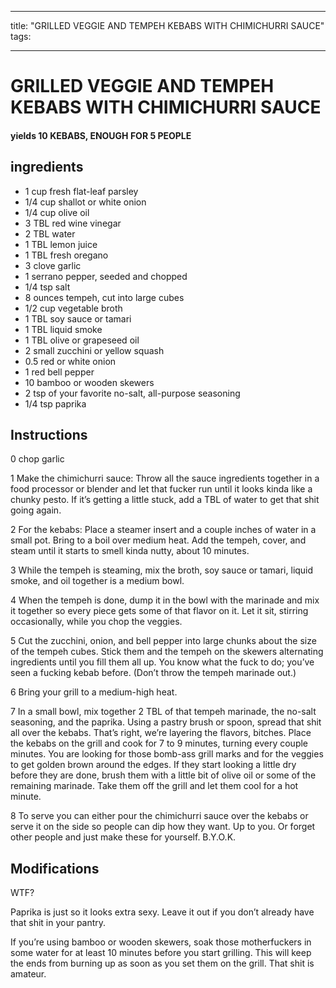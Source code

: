 
---
title: "GRILLED VEGGIE AND TEMPEH KEBABS WITH CHIMICHURRI SAUCE"
tags:

---
# GRILLED VEGGIE AND TEMPEH KEBABS WITH CHIMICHURRI SAUCE



#### yields  10 KEBABS, ENOUGH FOR 5 PEOPLE


## ingredients
* 1 cup fresh flat-leaf parsley 
* 1/4 cup shallot or white onion 
* 1/4 cup olive oil 
* 3 TBL red wine vinegar 
* 2 TBL water 
* 1 TBL lemon juice 
* 1 TBL fresh oregano 
* 3 clove garlic 
* 1 serrano pepper, seeded and chopped 
* 1/4 tsp salt 
* 8 ounces tempeh, cut into large cubes 
* 1/2 cup vegetable broth 
* 1 TBL soy sauce or tamari 
* 1 TBL liquid smoke 
* 1 TBL olive or grapeseed oil 
* 2 small zucchini or yellow squash 
* 0.5 red or white onion 
* 1 red bell pepper 
* 10 bamboo or wooden skewers 
* 2 tsp of your favorite no-salt, all-purpose seasoning 
* 1/4 tsp paprika 



## Instructions
0 chop garlic

1 Make the chimichurri sauce: Throw all the sauce ingredients together in a food processor or blender and let that fucker run until it looks kinda like a chunky pesto. If it’s getting a little stuck, add a TBL of water to get that shit going again.

2 For the kebabs: Place a steamer insert and a couple inches of water in a small pot. Bring to a boil over medium heat. Add the tempeh, cover, and steam until it starts to smell kinda nutty, about 10 minutes.

3 While the tempeh is steaming, mix the broth, soy sauce or tamari, liquid smoke, and oil together is a medium bowl.

4 When the tempeh is done, dump it in the bowl with the marinade and mix it together so every piece gets some of that flavor on it. Let it sit, stirring occasionally, while you chop the veggies.

5 Cut the zucchini, onion, and bell pepper into large chunks about the size of the tempeh cubes. Stick them and the tempeh on the skewers alternating ingredients until you fill them all up. You know what the fuck to do; you’ve seen a fucking kebab before. (Don’t throw the tempeh marinade out.)

6 Bring your grill to a medium-high heat.

7 In a small bowl, mix together 2 TBL of that tempeh marinade, the no-salt seasoning, and the paprika. Using a pastry brush or spoon, spread that shit all over the kebabs. That’s right, we’re layering the flavors, bitches. Place the kebabs on the grill and cook for 7 to 9 minutes, turning every couple minutes. You are looking for those bomb-ass grill marks and for the veggies to get golden brown around the edges. If they start looking a little dry before they are done, brush them with a little bit of olive oil or some of the remaining marinade. Take them off the grill and let them cool for a hot minute.

8 To serve you can either pour the chimichurri sauce over the kebabs or serve it on the side so people can dip how they want. Up to you. Or forget other people and just make these for yourself. B.Y.O.K.



## Modifications
WTF?

 Paprika is just so it looks extra sexy. Leave it out if you don’t already have that shit in your pantry.

If you’re using bamboo or wooden skewers, soak those motherfuckers in some water for at least 10 minutes before you start grilling. This will keep the ends from burning up as soon as you set them on the grill. That shit is amateur.




